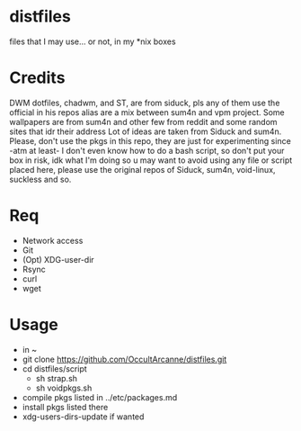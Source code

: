 # distfiles
files that I may use... or not, in my *nix boxes

# Credits

DWM dotfiles, chadwm, and ST, are from siduck, pls any of them use the official in his repos
alias are a mix between sum4n and vpm project.
Some wallpapers are from sum4n and other few from reddit and some random sites that idr their address
Lot of ideas are taken from Siduck and sum4n.
Please, don't use the pkgs in this repo, they are just for experimenting since -atm at least- I don't even know how to do a bash script, so don't put your box in risk, idk what I'm doing so u may want to avoid using any file or script placed here, please use the original repos of Siduck, sum4n, void-linux, suckless and so.

# Req
- Network access
- Git
- (Opt) XDG-user-dir
- Rsync
- curl
- wget

# Usage
- in ~
- git clone https://github.com/OccultArcanne/distfiles.git
- cd distfiles/script
  - sh strap.sh
  - sh voidpkgs.sh
- compile pkgs listed in ../etc/packages.md
- install pkgs listed there
- xdg-users-dirs-update if wanted
